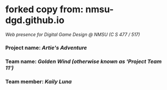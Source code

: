 # forked copy from: nmsu-dgd.github.io
*Web presence for Digital Game Design @ NMSU (C S 477 / 517)*

### Project name: *Artie's Adventure* 
### Team name: *Golden Wind (otherwise known as 'Project Team 11')*
### Team member: *Kaily Luna*
